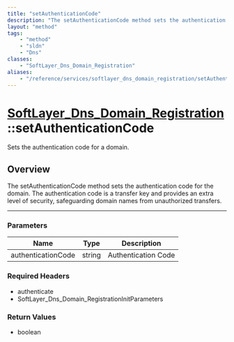 ```yaml
---
title: "setAuthenticationCode"
description: "The setAuthenticationCode method sets the authentication code for the domain. The authentication code is a transfer key... "
layout: "method"
tags:
    - "method"
    - "sldn"
    - "Dns"
classes:
    - "SoftLayer_Dns_Domain_Registration"
aliases:
    - "/reference/services/softlayer_dns_domain_registration/setAuthenticationCode"
---
```

# [SoftLayer_Dns_Domain_Registration](/reference/services/SoftLayer_Dns_Domain_Registration)::setAuthenticationCode


Sets the authentication code for a domain.


## Overview 
The setAuthenticationCode method sets the authentication code for the domain. The authentication code is a transfer key and provides an extra level of security, safeguarding domain names from unauthorized transfers. 

-----

### Parameters 
|Name | Type | Description |
| --- | --- | --- |
|authenticationCode| string| Authentication Code|


### Required Headers
* authenticate
* SoftLayer_Dns_Domain_RegistrationInitParameters


### Return Values
* boolean




